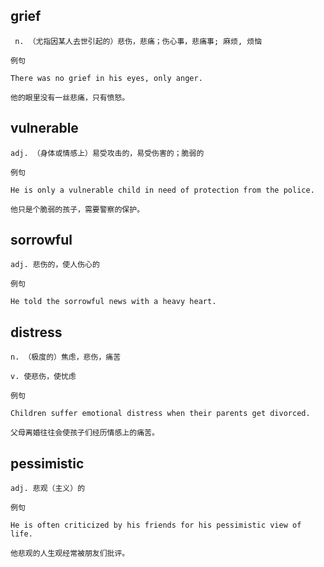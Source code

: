 ## grief
```
 n. （尤指因某人去世引起的）悲伤，悲痛；伤心事，悲痛事; 麻烦, 烦恼

例句

There was no grief in his eyes, only anger.

他的眼里没有一丝悲痛，只有愤怒。
```
## vulnerable
```
adj. （身体或情感上）易受攻击的，易受伤害的；脆弱的

例句

He is only a vulnerable child in need of protection from the police.

他只是个脆弱的孩子，需要警察的保护。

```
## sorrowful
```
adj. 悲伤的，使人伤心的

例句

He told the sorrowful news with a heavy heart.

```
## distress
```
n. （极度的）焦虑，悲伤，痛苦

v. 使悲伤，使忧虑

例句

Children suffer emotional distress when their parents get divorced.

父母离婚往往会使孩子们经历情感上的痛苦。
```
## pessimistic
```
adj. 悲观（主义）的

例句

He is often criticized by his friends for his pessimistic view of life.

他悲观的人生观经常被朋友们批评。
```
